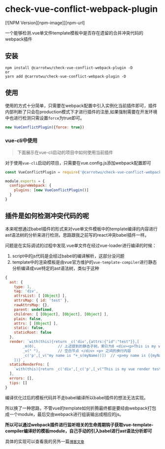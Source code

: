 # check-vue-conflict-webpack-plugin
[![NPM Version][npm-image]][npm-url]

一个能够检测.vue单文件template模板中是否存在遗留的合并冲突代码的webpack插件

## 安装

```
npm install @carrotwu/check-vue-conflict-webpack-plugin -D
or
yarn add @carrotwu/check-vue-conflict-webpack-plugin -D
```

## 使用

使用的方式十分简单，只需要在webpack配置中引入实例化当前插件即可，插件内部判断了只会在production模式下才进行插件的注册,如果强制需要在开发环境中也进行检测只需设置`force`为true即可。
```js
new VueConflictPlugin({force: true})
```

### vue-cli中使用

> 下面展示在vue-cli启动的项目中如何使用当前插件


对于使用`vue-cli`启动的项目，只需要在vue.config.js添加webpack配置即可

```js
const VueConflictPlugin = require('@carrotwu/check-vue-conflict-webpack-plugin')

module.exports = {
  configureWebpack: {
    plugins: [new VueConflictPlugin()]
  }
}

```


## 插件是如何检测冲突代码的呢

本来呢想通过babel插件的形式来对vue单文件模板中的template编译的内容进行ast语法树的分析来进行检测，思路跟我之前写的react冲突babel插件一样。

问题是在实际调试的过程中发现.vue单文件在经过vue-loader进行编译的时候：
1. script中的js代码是会经过babel的编译解析，这部分没问题
2. template中的渲染模板是由vue官方维护的`vue-template-compiler`进行静态分析编译成vue特定的ast语法树，类似于这种
```js
{
  ast: {
    type: 1,
    tag: 'div',
    attrsList: [ [Object] ],
    attrsMap: { id: 'test' },
    rawAttrsMap: {},
    parent: undefined,
    children: [ [Object], [Object], [Object] ],
    plain: false,
    attrs: [ [Object] ],
    static: false,
    staticRoot: false
  },
  render: `with(this){return _c('div',{attrs:{"id":"test"}},[
        _m(0),          // 上述提到的静态子树，索引为0 <div><p>This is my vue render test</p></div>
        _v(" "),        // 空白节点 </div> <p> 之间的换行内容
        _c('p',[_v("my name is "+_s(myName))])  // <p>my name is {{myName}}</p>
    ])}`,
  staticRenderFns: [
    `with(this){return _c('div',[_c('p',[_v("This is my vue render test")])])}`
  ],
  errors: [],
  tips: []
}
```

编译优化过后的模板代码并不走babel编译所以babel插件的想法无法实现。

所以换了一种思路，不管vue的template如何折腾最终都是要经由webpack打包成一个module，最后交由webpack进行组装输出成相应的js。

**所以可以通过webpack插件进行监听相关的生命周期钩子获取vue-template-compiler编译好的模板module，自己手动的引入babel进行ast语法分析即可**

具体的实现可以查看我的另外一篇[`博客文章`](https://ssr.carrotwu.com/post?id=39)
